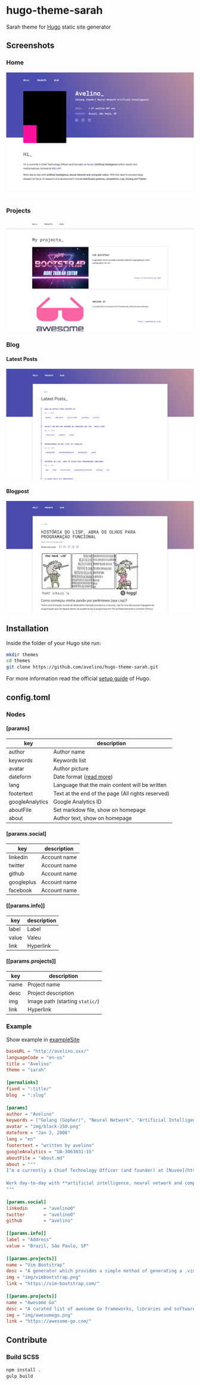 # hugo-theme-sarah

Sarah theme for [Hugo](https://gohugo.io/) static site generator

## Screenshots

### Home

![Screenshot](images/screenshot.png)

### Projects

![Projects](images/projects.png)

### Blog

#### Latest Posts

![Blog - Latest Posts](images/blog.png)

#### Blogpost

![Blog - Blogpost](images/blogpost.png)

## Installation

Inside the folder of your Hugo site run:

```bash
mkdir themes
cd themes
git clone https://github.com/avelino/hugo-theme-sarah.git
```

For more information read the official [setup guide](https://gohugo.io/getting-started/installing/) of Hugo.

## config.toml

### Nodes

#### [params]

| key | description |
| --- | --- |
| author | Author name |
| keywords | Keywords list |
| avatar | Author picture |
| dateform | Date format ([read more](https://discourse.gohugo.io/t/date-time-format-in-config-toml/5268/2)) |
| lang | Language that the main content will be written |
| footertext | Text at the end of the page (All rights reserved) |
| googleAnalytics | Google Analytics ID |
| aboutFile | Set markdow file, show on homepage |
| about | Author text, show on homepage |

#### [params.social]

| key | description |
| --- | --- |
| linkedin | Account name |
| twitter | Account name |
| github | Account name |
| googleplus | Account name |
| facebook | Account name |

#### [[params.info]]

| key | description |
| --- | --- |
| label | Label |
| value | Valeu |
| link | Hyperlink |

#### [[params.projects]]

| key | description |
| --- | --- |
| name | Project name |
| desc | Project description |
| img | Image path (starting `static/`) |
| link | Hyperlink |

### Example

Show example in [exampleSite](https://github.com/avelino/hugo-theme-sarah/blob/master/exampleSite/config.toml)

```toml
baseURL = "http://avelino.xxx/"
languageCode = "en-us"
title = "Avelino"
theme = "sarah"

[permalinks]
fixed = ":title/"
blog  = ":slug"

[params]
author = "Avelino"
keywords = ["Golang (Gopher)", "Neural Network", "Artificial Intelligence"]
avatar = "img/black-250.png"
dateform = "Jan 2, 2006"
lang = "en"
footertext = "written by avelino"
googleAnalytics = "UA-3063031-15"
aboutFile = "about.md"
about = """
I’m a currently a Chief Technology Officer (and founder) at [Nuveo](https://nuveo.ai/) (**Artificial Intelligence** within reach) and mathematician formed at [IME-USP](https://www.ime.usp.br/).

Work day-to-day with **artificial intelligence, neural network and computer vision**. With the need to process large dataset its focus of research and development include **distributed systems, competition, Lisp, Golang and Python**.
"""

[params.social]
linkedin      = "avelino0"
twitter       = "avelino0"
github        = "avelino"

[[params.info]]
label = "Address"
value = "Brazil, São Paulo, SP"

[[params.projects]]
name = "Vim Bootstrap"
desc = "A generator which provides a simple method of generating a .vimrc configuration for vim"
img = "img/vimbootstrap.png"
link = "https://vim-bootstrap.com/"

[[params.projects]]
name = "Awesome Go"
desc = "A curated list of awesome Go frameworks, libraries and software"
img = "img/awesomego.png"
link = "https://awesome-go.com/"
```

## Contribute

### Build SCSS

```bash
npm install .
gulp build
```
